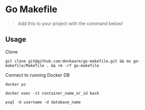 # Go Makefile

> Add this to your project with the command below!

## Usage

Clone

```
git clone git@github.com:devkaare/go-makefile.git && mv go-makefile/Makefile . && rm -rf go-makefile
```

Connect to running Docker DB

```
docker ps
```

```
docker exec -it container_name_or_id bash
```

```
psql -U username -d database_name
```
